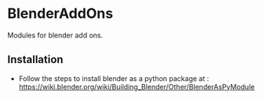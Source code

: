 # BlenderAddOns

Modules for blender add ons.


Installation
-------------

- Follow the steps to install blender as a python package at : 
https://wiki.blender.org/wiki/Building_Blender/Other/BlenderAsPyModule
